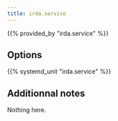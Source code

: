 ```yaml
---
title: irda.service
---
```


{{% provided_by "irda.service" %}}

## Options

{{% systemd_unit "irda.service" %}}

## Additionnal notes

Nothing here.